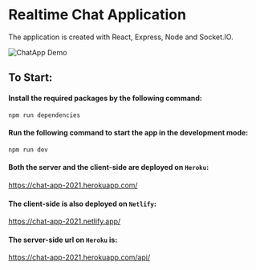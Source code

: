 # Realtime Chat Application

The application is created with React, Express, Node and Socket.IO.

![ChatApp Demo](./assets/chatapp-demo.gif)

## To Start:

#### Install the required packages by the following command:

```
npm run dependencies
```

#### Run the following command to start the app in the development mode:

```
npm run dev
```

#### Both the server and the client-side are deployed on `Heroku`:

https://chat-app-2021.herokuapp.com/

#### The client-side is also deployed on `Netlify`:

https://chat-app-2021.netlify.app/ 


#### The server-side url on `Heroku` is:

https://chat-app-2021.herokuapp.com/api/
